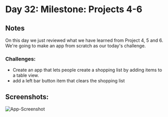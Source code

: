 # Day 32: Milestone: Projects 4-6

## Notes

On this day we just reviewed what we have learned from Project 4, 5 and 6. We're going to make an app from scratch as our today's challenge.


### Challenges:
- Create an app that lets people create a shopping list by adding items to a table view.
- add a left bar button item that clears the shopping list


## Screenshots:
![App-Screenshot](documentation/1.png)
